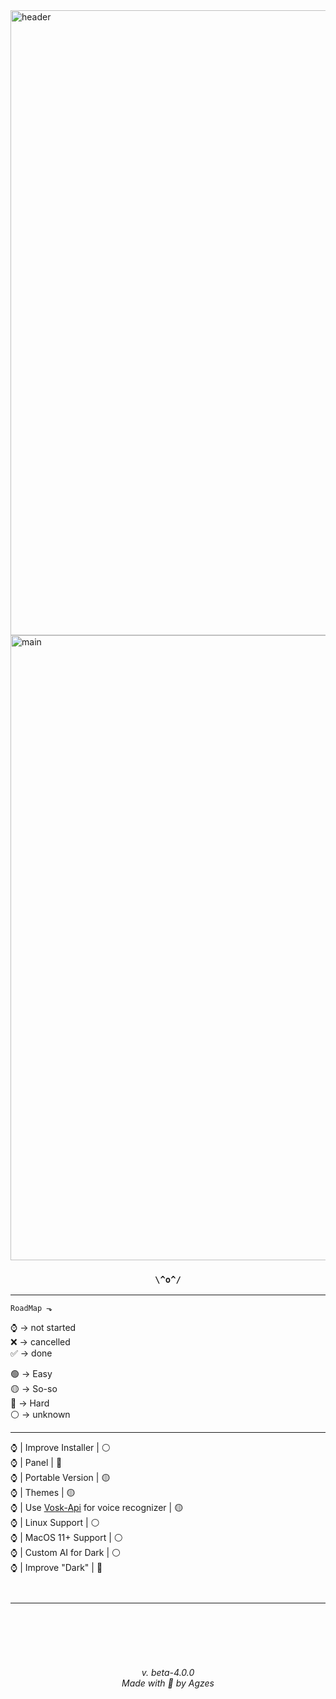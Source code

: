 


<a href="https://agzes.netlify.app/pc-stat-bot/" target="_blank" width="1000">
   <img src="https://github.com/Agzes/Pc-Stat-Bot/blob/main/ReadMe/header-pc-stat-bot.png" width="1000" alt="header"/>
</a>
<a href="https://github.com/Agzes/Pc-Stat-Bot/releases" target="_blank" width="1000">
   <img src="https://github.com/Agzes/Pc-Stat-Bot/blob/main/ReadMe/pc-stat-bot.png" width="1000" alt="main"/>
</a>



<h3 align="center">  

`\^o^/`

</h3>


---

``` 
RoadMap ⬎
```
⌚ -> not started \
❌ -> cancelled \
✅ -> done 

🟢 -> Easy \
🟡 -> So-so \
🔴 -> Hard \
⚪ -> unknown 

---

⌚ | Improve Installer | ⚪ \
⌚ | Panel | 🔴 \
⌚ | Portable Version | 🟡 \
⌚ | Themes | 🟡 \
⌚ | Use [Vosk-Api](https://github.com/alphacep/vosk-api) for voice recognizer | 🟡 \
⌚ | Linux Support | ⚪ \
⌚ | MacOS 11+ Support | ⚪ \
⌚ | Custom AI for Dark | ⚪ \
⌚ | Improve "Dark" | 🔴 
```
 
```


---



<br><br><br><br>
<h6 align="center">v. beta-4.0.0 <br> Made with 💟 by Agzes</h6>
